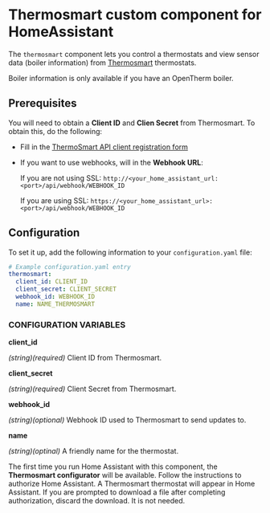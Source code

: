 # Thermosmart custom component for HomeAssistant
The `thermosmart` component lets you control a thermostats and view sensor data (boiler information) from [Thermosmart](https://www.thermosmart.com) thermostats. 

<p class='note'>
Boiler information is only available if you have an OpenTherm boiler. 
</p>

## Prerequisites
You will need to obtain a **Client ID** and **Clien Secret** from Thermosmart. To obtain this, do the following:

- Fill in the [ThermoSmart API client registration form](https://docs.google.com/forms/d/e/1FAIpQLScraqXO-gfGMM7COfuMugwmgRlYYsTA292TjwuZctgahCilwQ/viewform?c=0&w=1)
- If you want to use webhooks, will in the **Webhook URL**:
  
  If you are not using SSL:
  `http://<your_home_assistant_url:<port>/api/webhook/WEBHOOK_ID`

  If you are using SSL:
  `https://<your_home_assistant_url>:<port>/api/webhook/WEBHOOK_ID`

## Configuration
To set it up, add the following information to your `configuration.yaml` file:

```yaml
# Example configuration.yaml entry
thermosmart:
  client_id: CLIENT_ID
  client_secret: CLIENT_SECRET
  webhook_id: WEBHOOK_ID
  name: NAME_THERMOSMART
```
### CONFIGURATION VARIABLES
**client_id**

*(string)(required)* Client ID from Thermosmart.

**client_secret**

*(string)(required)* Client Secret from Thermosmart.

**webhook_id**

*(string)(optional)*  Webhook ID used to Thermosmart to send updates to.

**name**

*(string)(optinal)* A friendly name for the thermostat.

The first time you run Home Assistant with this component, the **Thermosmart configurator** will be available. Follow the instructions to authorize Home Assistant. A Thermosmart thermostat will appear in Home Assistant. If you are prompted to download a file after completing authorization, discard the download. It is not needed.

